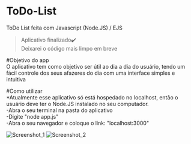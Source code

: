 # ToDo-List
ToDo List feita com Javascript (Node.JS) / EJS <br>

>Aplicativo finalizado✔️ <br>
>Deixarei o código mais limpo em breve <br>

#Objetivo do app <br>
O aplicativo tem como objetivo ser útil ao dia a dia do usuário, tendo um fácil controle dos seus afazeres do dia com uma interface simples e intuitiva <br>

#Como utilizar <br>
*Atualmente esse aplicativo só está hospedado no localhost, então o usuário deve ter o Node.JS instalado no seu computador. <br>
-Abra o seu terminal na pasta do aplicativo <br>
-Digite "node app.js" <br>
-Abra o seu navegador e coloque o link: "localhost:3000" <br>

![Screenshot_1](https://user-images.githubusercontent.com/85450778/205175797-1ba175ab-4d97-4aed-9853-85a51993f885.png)
![Screenshot_2](https://user-images.githubusercontent.com/85450778/205175805-f4ebcc02-c795-4165-843c-610062858fdc.png)
